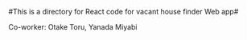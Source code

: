 #This is a directory for React code for vacant house finder Web app#

Co-worker:
Otake Toru,
Yanada Miyabi
